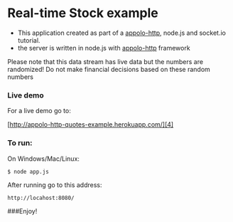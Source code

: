 Real-time Stock example 
===

- This application created as part of a [appolo-http][1], node.js and socket.io tutorial.
- the server is written in node.js with [appolo-http][2] framework

Please note that this data stream has live data but the numbers are randomized! 
Do not make financial decisions based on these random numbers

### Live demo

For a live demo go to:

[http://appolo-http-quotes-example.herokuapp.com/][4]

### To run:


On Windows/Mac/Linux:

	$ node app.js
	
After running go to this address:

	http://locahost:8080/
	


	
	
###Enjoy!


  [1]: https://github.com/shmoop207/appolo-http
  [2]: https://github.com/shmoop207/appolo-http
  [4]: http://appolo-express-quotes-example.herokuapp.com/
